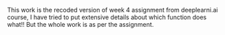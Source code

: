 This work is the recoded version of week 4 assignment from deeplearni.ai course, I have tried to put extensive details about which function does what!! But the whole work is as per the assignment.